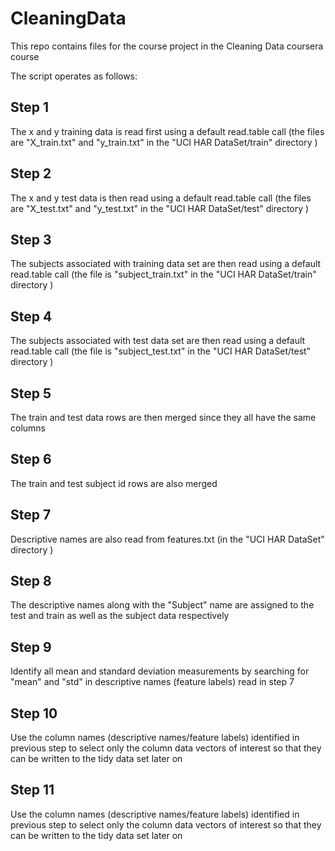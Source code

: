 CleaningData
============

This repo contains files for the course project in the Cleaning Data coursera course

The script operates as follows:

## Step 1
The x and y training data is read first using a default read.table call (the files are "X_train.txt"  and "y_train.txt" in the "UCI HAR DataSet/train" directory )

## Step 2
The x and y test data is then read using a default read.table call (the files are "X_test.txt"  and "y_test.txt" in the "UCI HAR DataSet/test" directory )

## Step 3
The subjects associated with training data set are then read using a default read.table call (the file is "subject_train.txt" in the "UCI HAR DataSet/train" directory )

## Step 4
The subjects associated with test data set are then read using a default read.table call (the file is "subject_test.txt" in the "UCI HAR DataSet/test" directory )

## Step 5
The train and test data rows are then merged since they all have the same columns 

## Step 6
The train and test subject id rows are also merged 

## Step 7
Descriptive names are also read from features.txt (in the "UCI HAR DataSet" directory )

## Step 8
The descriptive names along with the "Subject" name are assigned to the test and train as well as the subject data respectively

## Step 9
Identify all mean and standard deviation measurements by searching for "mean" and "std" in descriptive names (feature labels) read in step 7

## Step 10
Use the column names (descriptive names/feature labels) identified in previous step to select only the column data vectors of interest so that they can be written to the tidy data set later on

## Step 11
Use the column names (descriptive names/feature labels) identified in previous step to select only the column data vectors of interest so that they can be written to the tidy data set later on



 



